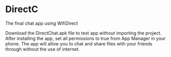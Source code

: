 # DirectC
The final chat app using WifiDirect

Download the DirectChat.apk file to test app without importing the project.
After installing the app, set all permissions to true from App Manager in your phone.
The app will allow you to chat and share files with your friends through without the use of internet.
